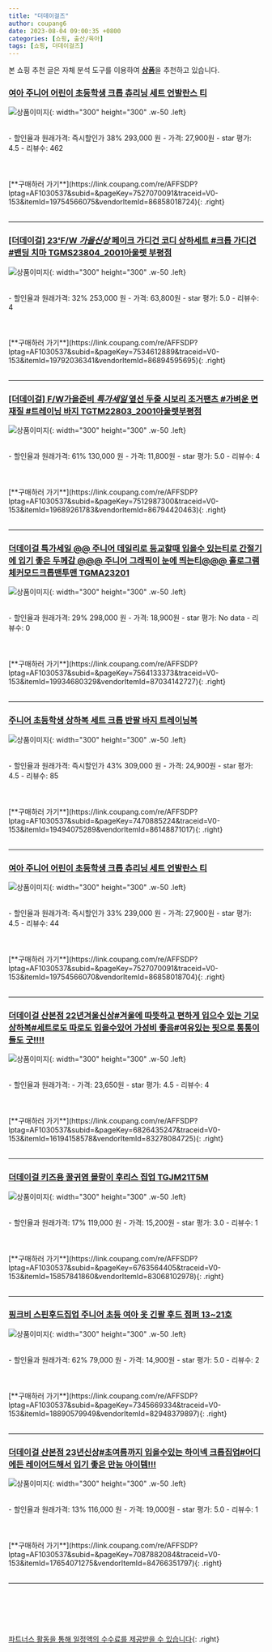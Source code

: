 ```yaml
---
title: "더데이걸즈"
author: coupang6
date: 2023-08-04 09:00:35 +0800
categories: [쇼핑, 출산/육아]
tags: [쇼핑, 더데이걸즈]
---
```


본 쇼핑 추천 글은 자체 분석 도구를 이용하여 [**상품**](https://link.coupang.com/a/bao1ui)을 추천하고 있습니다.

### [여아 주니어 어린이 초등학생 크롭 츄리닝 세트 언발란스 티](https://link.coupang.com/re/AFFSDP?lptag=AF1030537&subid=&pageKey=7527070091&traceid=V0-153&itemId=19754566075&vendorItemId=86858018724)

![상품이미지](https://thumbnail9.coupangcdn.com/thumbnails/remote/230x230ex/image/vendor_inventory/3b85/84afb925a1d3b33089f6c64f9c4b24e2f21146facfb220e1e191b5c51791.jpg){: width="300" height="300" .w-50 .left}


<br>
- 할인율과 원래가격: 즉시할인가 38%  293,000   원
- 가격: 27,900원
- star 평가: 4.5
- 리뷰수: 462
<br>
<br>
<br>
<br>
[**구매하러 가기**](https://link.coupang.com/re/AFFSDP?lptag=AF1030537&subid=&pageKey=7527070091&traceid=V0-153&itemId=19754566075&vendorItemId=86858018724){: .right}
<br>
<br>

---

### [[더데이걸] 23'F/W *가을신상* 페이크 가디건 코디 상하세트 #크롭 가디건 #밴딩 치마 TGMS23804_2001아울렛 부평점](https://link.coupang.com/re/AFFSDP?lptag=AF1030537&subid=&pageKey=7534612889&traceid=V0-153&itemId=19792036341&vendorItemId=86894595695)

![상품이미지](https://thumbnail7.coupangcdn.com/thumbnails/remote/230x230ex/image/vendor_inventory/f396/cb24de883cc3c6a25c2fc303d15c34611d2964e683ae43dd6158c25f8392.jpg){: width="300" height="300" .w-50 .left}


<br>
- 할인율과 원래가격: 32%  253,000   원
- 가격: 63,800원
- star 평가: 5.0
- 리뷰수: 4
<br>
<br>
<br>
<br>
[**구매하러 가기**](https://link.coupang.com/re/AFFSDP?lptag=AF1030537&subid=&pageKey=7534612889&traceid=V0-153&itemId=19792036341&vendorItemId=86894595695){: .right}
<br>
<br>

---

### [[더데이걸] F/W가을준비 *특가세일* 옆선 두줄 시보리 조거팬츠 #가벼운 면재질 #트레이닝 바지 TGTM22803_2001아울렛부평점](https://link.coupang.com/re/AFFSDP?lptag=AF1030537&subid=&pageKey=7512987300&traceid=V0-153&itemId=19689261783&vendorItemId=86794420463)

![상품이미지](https://thumbnail10.coupangcdn.com/thumbnails/remote/230x230ex/image/vendor_inventory/961e/0ade818544c66483b9b7c335a81ac73f2a47de843bc698f8bfb1c3656a1c.jpg){: width="300" height="300" .w-50 .left}


<br>
- 할인율과 원래가격: 61%  130,000   원
- 가격: 11,800원
- star 평가: 5.0
- 리뷰수: 4
<br>
<br>
<br>
<br>
[**구매하러 가기**](https://link.coupang.com/re/AFFSDP?lptag=AF1030537&subid=&pageKey=7512987300&traceid=V0-153&itemId=19689261783&vendorItemId=86794420463){: .right}
<br>
<br>

---

### [더데이걸 특가세일 @@ 주니어 데일리로 등교할때 입을수 있는티로 간절기에 입기 좋은 두께감 @@@ 주니어 그래픽이 눈에 띄는티@@@ 홀로그램체커모드크롭맨투맨 TGMA23201](https://link.coupang.com/re/AFFSDP?lptag=AF1030537&subid=&pageKey=7564133373&traceid=V0-153&itemId=19934680329&vendorItemId=87034142727)

![상품이미지](https://thumbnail9.coupangcdn.com/thumbnails/remote/230x230ex/image/vendor_inventory/3df6/d187ecb0405b8ec5804103cccebdf80b451db11785628d67e761bf18243a.jpg){: width="300" height="300" .w-50 .left}


<br>
- 할인율과 원래가격: 29%  298,000   원
- 가격: 18,900원
- star 평가: No data
- 리뷰수: 0
<br>
<br>
<br>
<br>
[**구매하러 가기**](https://link.coupang.com/re/AFFSDP?lptag=AF1030537&subid=&pageKey=7564133373&traceid=V0-153&itemId=19934680329&vendorItemId=87034142727){: .right}
<br>
<br>

---

### [주니어 초등학생 상하복 세트 크롭 반팔 바지 트레이닝복](https://link.coupang.com/re/AFFSDP?lptag=AF1030537&subid=&pageKey=7470885224&traceid=V0-153&itemId=19494075289&vendorItemId=86148871017)

![상품이미지](https://thumbnail7.coupangcdn.com/thumbnails/remote/230x230ex/image/vendor_inventory/49b5/655525b22cf55f0b8d3ced7a807d318e51e5292acb5061de927990ec90cf.jpg){: width="300" height="300" .w-50 .left}


<br>
- 할인율과 원래가격: 즉시할인가 43%  309,000   원
- 가격: 24,900원
- star 평가: 4.5
- 리뷰수: 85
<br>
<br>
<br>
<br>
[**구매하러 가기**](https://link.coupang.com/re/AFFSDP?lptag=AF1030537&subid=&pageKey=7470885224&traceid=V0-153&itemId=19494075289&vendorItemId=86148871017){: .right}
<br>
<br>

---

### [여아 주니어 어린이 초등학생 크롭 츄리닝 세트 언발란스 티](https://link.coupang.com/re/AFFSDP?lptag=AF1030537&subid=&pageKey=7527070091&traceid=V0-153&itemId=19754566070&vendorItemId=86858018704)

![상품이미지](https://thumbnail10.coupangcdn.com/thumbnails/remote/230x230ex/image/vendor_inventory/1317/4bc41d1a607368604a3be42fccaafd5eadcfd2025386fb7d8d719d6ae4f5.jpg){: width="300" height="300" .w-50 .left}


<br>
- 할인율과 원래가격: 즉시할인가 33%  239,000   원
- 가격: 27,900원
- star 평가: 4.5
- 리뷰수: 44
<br>
<br>
<br>
<br>
[**구매하러 가기**](https://link.coupang.com/re/AFFSDP?lptag=AF1030537&subid=&pageKey=7527070091&traceid=V0-153&itemId=19754566070&vendorItemId=86858018704){: .right}
<br>
<br>

---

### [더데이걸 산본점 **22년겨울신상**#겨울에 따뜻하고 편하게 입으수 있는 기모 상하복#세트로도 따로도 입을수있어 가성비 좋음#여유있는 핏으로 통통이들도 굿!!!!](https://link.coupang.com/re/AFFSDP?lptag=AF1030537&subid=&pageKey=6826435247&traceid=V0-153&itemId=16194158578&vendorItemId=83278084725)

![상품이미지](https://thumbnail7.coupangcdn.com/thumbnails/remote/230x230ex/image/vendor_inventory/bfcd/3ea98d989a4e31bdd1f9dcf703727079adcdcfbaf3549348d3decb4833a3.jpg){: width="300" height="300" .w-50 .left}


<br>
- 할인율과 원래가격: 
- 가격: 23,650원
- star 평가: 4.5
- 리뷰수: 4
<br>
<br>
<br>
<br>
[**구매하러 가기**](https://link.coupang.com/re/AFFSDP?lptag=AF1030537&subid=&pageKey=6826435247&traceid=V0-153&itemId=16194158578&vendorItemId=83278084725){: .right}
<br>
<br>

---

### [더데이걸 키즈용 꿀귀염 몰랑이 후리스 집업 TGJM21T5M](https://link.coupang.com/re/AFFSDP?lptag=AF1030537&subid=&pageKey=6763564405&traceid=V0-153&itemId=15857841860&vendorItemId=83068102978)

![상품이미지](https://thumbnail6.coupangcdn.com/thumbnails/remote/230x230ex/image/retail/images/2022/09/08/14/5/958cc610-6a3d-4d30-91ef-3a3e8376b827.jpg){: width="300" height="300" .w-50 .left}


<br>
- 할인율과 원래가격: 17%  119,000   원
- 가격: 15,200원
- star 평가: 3.0
- 리뷰수: 1
<br>
<br>
<br>
<br>
[**구매하러 가기**](https://link.coupang.com/re/AFFSDP?lptag=AF1030537&subid=&pageKey=6763564405&traceid=V0-153&itemId=15857841860&vendorItemId=83068102978){: .right}
<br>
<br>

---

### [핑크비 스핀후드집업 주니어 초등 여아 옷 긴팔 후드 점퍼 13~21호](https://link.coupang.com/re/AFFSDP?lptag=AF1030537&subid=&pageKey=7345669334&traceid=V0-153&itemId=18890579949&vendorItemId=82948379897)

![상품이미지](https://thumbnail6.coupangcdn.com/thumbnails/remote/230x230ex/image/vendor_inventory/b81b/f64913766e06ddeedf70aeb04ab34e0c229d7adf1e971798b1ec6855cde5.jpg){: width="300" height="300" .w-50 .left}


<br>
- 할인율과 원래가격: 62%  79,000   원
- 가격: 14,900원
- star 평가: 5.0
- 리뷰수: 2
<br>
<br>
<br>
<br>
[**구매하러 가기**](https://link.coupang.com/re/AFFSDP?lptag=AF1030537&subid=&pageKey=7345669334&traceid=V0-153&itemId=18890579949&vendorItemId=82948379897){: .right}
<br>
<br>

---

### [더데이걸 산본점 **23년신상**#초여름까지 입을수있는 하이넥 크롭집업#어디에든 레이어드해서 입기 좋은 만능 아이템!!!](https://link.coupang.com/re/AFFSDP?lptag=AF1030537&subid=&pageKey=7087882084&traceid=V0-153&itemId=17654071275&vendorItemId=84766351797)

![상품이미지](https://thumbnail6.coupangcdn.com/thumbnails/remote/230x230ex/image/vendor_inventory/f6a7/d26a66f9ae933c79c50944f5ed37409384bf76151b4e351588b063883f20.jpg){: width="300" height="300" .w-50 .left}


<br>
- 할인율과 원래가격: 13%  116,000   원
- 가격: 19,000원
- star 평가: 5.0
- 리뷰수: 1
<br>
<br>
<br>
<br>
[**구매하러 가기**](https://link.coupang.com/re/AFFSDP?lptag=AF1030537&subid=&pageKey=7087882084&traceid=V0-153&itemId=17654071275&vendorItemId=84766351797){: .right}
<br>
<br>

---
<br><br><br><br><br> [파트너스 활동을 통해 일정액의 수수료를 제공받을 수 있습니다](https://link.coupang.com/a/bao1ui){: .right}